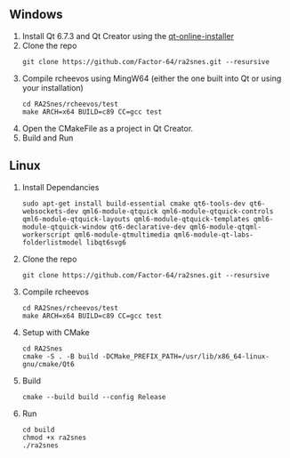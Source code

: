 ## Windows

1) Install Qt 6.7.3 and Qt Creator using the [qt-online-installer](https://www.qt.io/download-qt-installer)
2) Clone the repo
    ```
    git clone https://github.com/Factor-64/ra2snes.git --resursive
    ```
4) Compile rcheevos using MingW64 (either the one built into Qt or using your installation)
    ```
    cd RA2Snes/rcheevos/test
    make ARCH=x64 BUILD=c89 CC=gcc test
    ```
6) Open the CMakeFile as a project in Qt Creator.
7) Build and Run

## Linux

1) Install Dependancies
    ```
    sudo apt-get install build-essential cmake qt6-tools-dev qt6-websockets-dev qml6-module-qtquick qml6-module-qtquick-controls qml6-module-qtquick-layouts qml6-module-qtquick-templates qml6-module-qtquick-window qt6-declarative-dev qml6-module-qtqml-workerscript qml6-module-qtmultimedia qml6-module-qt-labs-folderlistmodel libqt6svg6
    ```
2) Clone the repo
    ```
    git clone https://github.com/Factor-64/ra2snes.git --resursive
    ```
4) Compile rcheevos
    ```
    cd RA2Snes/rcheevos/test
    make ARCH=x64 BUILD=c89 CC=gcc test
    ```
5) Setup with CMake
    ```
    cd RA2Snes
    cmake -S . -B build -DCMake_PREFIX_PATH=/usr/lib/x86_64-linux-gnu/cmake/Qt6
    ```

6) Build
    ```
    cmake --build build --config Release
    ```
7) Run
   ```
   cd build
   chmod +x ra2snes
   ./ra2snes
   ```
